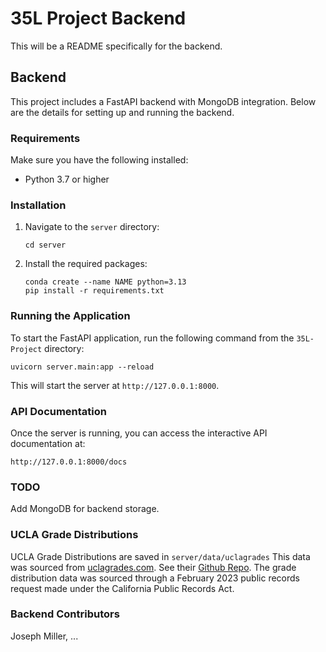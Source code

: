 # 35L Project Backend

This will be a README specifically for the backend.

## Backend

This project includes a FastAPI backend with MongoDB integration. Below are the details for setting up and running the backend.

### Requirements

Make sure you have the following installed:

- Python 3.7 or higher

### Installation

1. Navigate to the `server` directory:
   ```
   cd server
   ```
2. Install the required packages:
   ```
   conda create --name NAME python=3.13
   pip install -r requirements.txt
   ```

### Running the Application

To start the FastAPI application, run the following command from the `35L-Project` directory:

```
uvicorn server.main:app --reload
```

This will start the server at `http://127.0.0.1:8000`.

### API Documentation

Once the server is running, you can access the interactive API documentation at:

```
http://127.0.0.1:8000/docs
```

### TODO

Add MongoDB for backend storage.

### UCLA Grade Distributions

UCLA Grade Distributions are saved in `server/data/uclagrades`
This data was sourced from [uclagrades.com](https://www.uclagrades.com/). See their [Github Repo](https://github.com/nathanhleung/uclagrades.com/tree/main). The grade distribution data was sourced through a February 2023 public records request made under the California Public Records Act.

### Backend Contributors

Joseph Miller, ...
